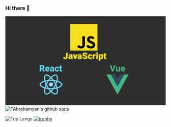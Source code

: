 ### Hi there 👋

![Header](https://github.com/TAbrahamyan/TAbrahamyan/blob/master/header.png?raw=true)
![TAbrahamyan's github stats](https://github-readme-stats.vercel.app/api?username=TAbrahamyan&show_icons=true&theme=merko)

![Top Langs](https://github-readme-stats.vercel.app/api/top-langs/?username=TAbrahamyan&show_icons=true&theme=merko)
[![trophy](https://github-profile-trophy.vercel.app/?username=TAbrahamyan&theme=gruvbox&row=2&column=3)](https://github.com/TAbrahamyan/github-profile-trophy)
